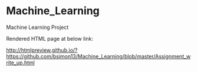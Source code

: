 # Machine_Learning
Machine Learning Project

Rendered HTML page at below link:

http://htmlpreview.github.io/?https://github.com/bsimon13/Machine_Learning/blob/master/Assignment_write_up.html
